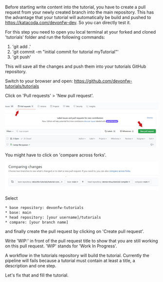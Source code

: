 

Before starting write content into the tutorial, you have to create a pull request from your newly created branch into the main repository.
This has the advantage that your tutorial will automatically be build and pushed to https://katacoda.com/devonfw-dev. So you can directly test it.

For this step you need to open you local terminal at your forked and cloned &#39;tutorials&#39; folder and run the following commands:
1. &#39;git add .&#39; 
2. &#39;git commit -m &#34;initial commit for tutorial myTutorial&#34;&#39;
3. &#39;git push&#39;

This will save all the changes and push them into your tutorials GitHub repository. 

Switch to your browser and open:
https://github.com/devonfw-tutorials/tutorials

Click on &#39;Pull requests&#39; &gt; &#39;New pull request&#39;.


![pull_request.jpg](./assets/pull_request.jpg)


You might have to click on &#39;compare across forks&#39;.


![compare.jpg](./assets/compare.jpg)


Select

    * base repository: devonfw-tutorials
    * base: main
    * head repository: [your username]/tutorials
    * compare: [your branch name]

and finally create the pull request by clicking on &#39;Create pull request&#39;.

Write &#39;WIP:&#39; in front of the pull request title to show that you are still working on this pull request. &#39;WIP&#39; stands for &#39;Work In Progress&#39;.

A workflow in the tutorials repository will build the tutorial. Currently the pipeline will fails because a tutorial must contain at least a title, a description and one step.

Let&#39;s fix that and fill the tutorial.



